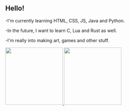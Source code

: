 ## Hello!
-I'm currently learning HTML, CSS, JS, Java and Python.

-In the future, I want to learn C, Lua and Rust as well.

-I'm really into making art, games and other stuff.
 
 <div align="left">
 <a href="https://github.com/gust9vo">
 <img height="180em" src="https://github-readme-stats.vercel.app/api?username=gust9vo&show_icons=true&theme=midnight-purple&include_all_commits=true&count_private=true"/>
<img height="180em" src="https://github-readme-stats.vercel.app/api/top-langs/?username=gust9vo&layout=compact&langs_count=7&theme=midnight-purple"/>
</div>

